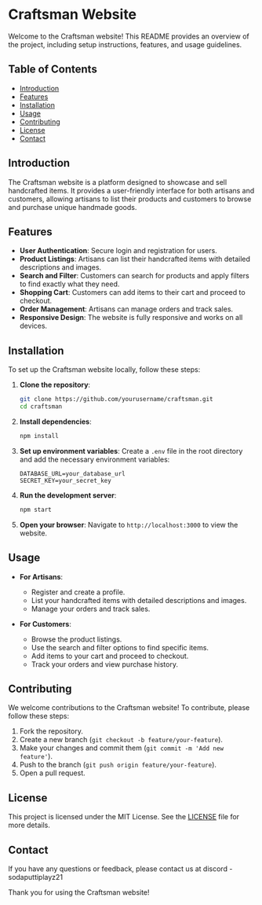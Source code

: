 # Craftsman Website

Welcome to the Craftsman website! This README provides an overview of the project, including setup instructions, features, and usage guidelines.

## Table of Contents

- [Introduction](#introduction)
- [Features](#features)
- [Installation](#installation)
- [Usage](#usage)
- [Contributing](#contributing)
- [License](#license)
- [Contact](#contact)

## Introduction

The Craftsman website is a platform designed to showcase and sell handcrafted items. It provides a user-friendly interface for both artisans and customers, allowing artisans to list their products and customers to browse and purchase unique handmade goods.

## Features

- **User Authentication**: Secure login and registration for users.
- **Product Listings**: Artisans can list their handcrafted items with detailed descriptions and images.
- **Search and Filter**: Customers can search for products and apply filters to find exactly what they need.
- **Shopping Cart**: Customers can add items to their cart and proceed to checkout.
- **Order Management**: Artisans can manage orders and track sales.
- **Responsive Design**: The website is fully responsive and works on all devices.

## Installation

To set up the Craftsman website locally, follow these steps:

1. **Clone the repository**:
    ```bash
    git clone https://github.com/yourusername/craftsman.git
    cd craftsman
    ```

2. **Install dependencies**:
    ```bash
    npm install
    ```

3. **Set up environment variables**:
    Create a `.env` file in the root directory and add the necessary environment variables:
    ```
    DATABASE_URL=your_database_url
    SECRET_KEY=your_secret_key
    ```

4. **Run the development server**:
    ```bash
    npm start
    ```

5. **Open your browser**:
    Navigate to `http://localhost:3000` to view the website.

## Usage

- **For Artisans**:
  - Register and create a profile.
  - List your handcrafted items with detailed descriptions and images.
  - Manage your orders and track sales.

- **For Customers**:
  - Browse the product listings.
  - Use the search and filter options to find specific items.
  - Add items to your cart and proceed to checkout.
  - Track your orders and view purchase history.

## Contributing

We welcome contributions to the Craftsman website! To contribute, please follow these steps:

1. Fork the repository.
2. Create a new branch (`git checkout -b feature/your-feature`).
3. Make your changes and commit them (`git commit -m 'Add new feature'`).
4. Push to the branch (`git push origin feature/your-feature`).
5. Open a pull request.

## License

This project is licensed under the MIT License. See the [LICENSE](LICENSE) file for more details.

## Contact

If you have any questions or feedback, please contact us at discord - sodaputtiplayz21

Thank you for using the Craftsman website!